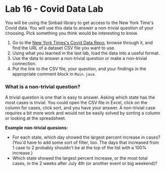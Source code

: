 # Lab 16 - Covid Data Lab

You will be using the Sinbad library to get access to the New York Time's Covid data.  You will use this data to answer a non-trivial question of your choosing.  Pick something you think would be interesting to know.

1. Go to the [New York Times's Covid Data Repo](https://github.com/nytimes/covid-19-data), browse through it, and find the URL of a dataset CSV file you want to use.
2. Using what you learned in the last lab, load the data into a useful format.
3. Use the data to answer a non-trivial question or make a non-trivial connection.  
4. Put the link to the CSV file, your question, and your findings in the appropriate comment block in `Main.java`.

### What is a non-trivial question? ###

A trivial question is one that is easy to answer.  Asking which state has the most cases is trivial.  You could open the CSV file in Excel, click on the column for cases, click sort, and you have your answer.  A non-trivial case requires a bit more work and would not be easily solved by sorting a column or looking at the spreadsheet.

**Example non-trivial quesions:**

* For each state, which day showed the largest percent increase in cases? (You'd have to add some sort of filter, too.  The days that increased from 1 case to 2 probably shouldn't be at the top of the list with a 100% increase.)
* Which state showed the largest percent increase, or the most total cases, in the 2 weeks after July 4th (or another event or big weekend)?